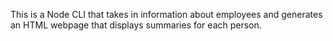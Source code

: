 This is a Node CLI that takes in information about employees and generates an HTML webpage that displays summaries for each person.
